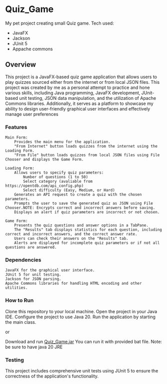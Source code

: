 # Quiz_Game
My pet project creating small Quiz game.
Tech used:
- JavaFX
- Jackson
- JUnit 5
- Appache commons

## Overview
This project is a JavaFX-based quiz game application that allows users to play quizzes sourced either from the internet or from local JSON files.
This project was created by me as a personal attempt to practice and hone various skills, including Java programming, JavaFX development, JUnit-based unit testing, JSON data manipulation, and the utilization of Apache Commons libraries. 
Additionally, it serves as a platform to showcase my ability to design user-friendly graphical user interfaces and effectively manage user preferences

### Features

    Main Form:
        Provides the main menu for the application.
        "From Internet" button loads quizzes from the internet using the Loading Form.
        "From File" button loads quizzes from local JSON files using File Chooser and displays the Game Form.

    Loading Form:
        Allows users to specify quiz parameters:
            Number of questions (1 to 50)
            Select category (avaliable from https://opentdb.com/api_config.php)
            Select difficulty (Easy, Medium, or Hard)
        Generates an API request to create a quiz with the chosen parameters.
        Prompts the user to save the generated quiz as JSON using File Chooser.NOTE: Encrypts correct and incorrect answers before saving.
        Displays an alert if quiz parameters are incorrect or not chosen.

    Game Form:
        Presents the quiz questions and answer options in a TabPane.
        The "Results" tab displays statistics for each question, including correct and incorrect answers, and the correct answer rate.
        Users can check their answers on the "Results" tab.
        Alerts are displayed for incomplete quiz parameters or if not all questions are answered.

### Dependencies

    JavaFX for the graphical user interface.
    JUnit 5 for unit testing.
    Jackson for JSON parsing.
    Apache Commons libraries for handling HTML encoding and other utilities.

### How to Run

Clone this repository to your local machine.
Open the project in your Java IDE.
Configure the project to use Java 20.
Run the application by starting the main class.

or 

Download and run [Quiz_Game.jar](https://github.com/SolovevAnton/Quiz_Game/tree/main/out/artifacts/Quiz_Game_jar)
You can run it with provided bat file. 
Note: be sure to have java 20 JRE

### Testing

This project includes comprehensive unit tests using JUnit 5 to ensure the correctness of the application's functionality.
